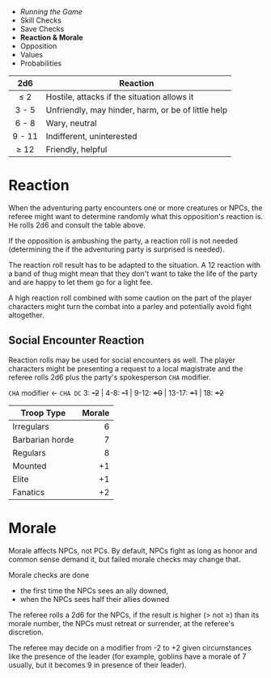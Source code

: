 
<!-- .margin.compass -->
* _Running the Game_
* Skill Checks
* Save Checks
* **Reaction & Morale**
* Opposition
* Values
* Probabilities


<!-- .reaction -->
| 2d6    | Reaction                                           |
|:------:|----------------------------------------------------|
|   ≤ 2  | Hostile, attacks if the situation allows it        |
| 3 -  5 | Unfriendly, may hinder, harm, or be of little help |
| 6 -  8 | Wary, neutral                                      |
| 9 - 11 | Indifferent, uninterested                          |
|  ≥ 12  | Friendly, helpful                                  |

# Reaction

When the adventuring party encounters one or more creatures or NPCs, the referee might want to determine randomly what this opposition's reaction is. He rolls 2d6 and consult the table above.

If the opposition is ambushing the party, a reaction roll is not needed (determining the if the adventuring party is surprised is needed).

The reaction roll result has to be adapted to the situation. A 12 reaction with a band of thug might mean that they don't want to take the life of the party and are happy to let them go for a light fee.

A high reaction roll combined with some caution on the part of the player characters might turn the combat into a parley and potentially avoid fight altogether.

## Social Encounter Reaction

Reaction rolls may be used for social encounters as well. The player characters might be presenting a request to a local magistrate and the referee rolls 2d6 plus the party's spokesperson `CHA` modifier.

<!-- .last-p -->
`CHA` modifier ← `CHA DC` 3: ~~-2~~ | 4-8: ~~-1~~ | 9-12: ~~+0~~ | 13-17: ~~+1~~ | 18: ~~+2~~


<!-- .morale-scale -->
| Troop Type           | Morale |
|----------------------|-------:|
| Irregulars           |      6 |
| Barbarian horde      |      7 |
| Regulars             |      8 |
| Mounted              |     +1 |
| Elite                |     +1 |
| Fanatics             |     +2 |


# Morale

Morale affects NPCs, not PCs. By default, NPCs fight as long as honor and common sense demand it, but failed morale checks may change that.

Morale checks are done

<!-- .morale-checks -->
* the first time the NPCs sees an ally downed,
* when the NPCs sees half their allies downed

The referee rolls a 2d6 for the NPCs, if the result is higher (> not ≥) than its morale number, the NPCs must retreat or surrender, at the referee's discretion.

The referee may decide on a modifier from -2 to +2 given circumstances like the presence of the leader (for example, goblins have a morale of 7 usually, but it becomes 9 in presence of their leader).

